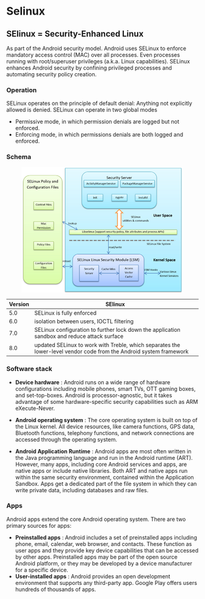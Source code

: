 # Selinux
## SElinux = Security-Enhanced Linux 

As part of the Android security model.
Android uses SELinux to enforce mandatory access control (MAC) over all processes.
Even processes running with root/superuser privileges (a.k.a. Linux capabilities).
SELinux enhances Android security by confining privileged processes and automating security policy creation.

### Operation
SELinux operates on the principle of default denial: Anything not explicitly allowed is denied. SELinux can operate in two global modes
- Permissive mode, in which permission denials are logged but not enforced.
- Enforcing mode, in which permissions denials are both logged and enforced.

### Schema
<figure>
  <img src ="../image/selinux.jpg" />
</figure>

| Version | SElinux |
| ----- | ------ |
| 5.0 | SELinux is fully enforced |
| 6.0 | isolation between users, IOCTL filtering |
| 7.0 | SELinux configuration to further lock down the application sandbox and reduce attack surface | 
| 8.0 | updated SELinux to work with Treble, which separates the lower-level vendor code from the Android system framework |

### Software stack

- **Device hardware** : Android runs on a wide range of hardware configurations including mobile phones, smart TVs, OTT gaming boxes, and set-top-boxes. 
Android is processor-agnostic, but it takes advantage of some hardware-specific security capabilities such as ARM eXecute-Never.

- **Android operating system** : The core operating system is built on top of the Linux kernel. 
All device resources, like camera functions, GPS data, Bluetooth functions, telephony functions, and network connections are accessed through the operating system.

- **Android Application Runtime** : Android apps are most often written in the Java programming language and run in the Android runtime (ART). 
However, many apps, including core Android services and apps, are native apps or include native libraries. 
Both ART and native apps run within the same security environment, contained within the Application Sandbox. 
Apps get a dedicated part of the file system in which they can write private data, including databases and raw files.

### Apps
Android apps extend the core Android operating system. There are two primary sources for apps:

- **Preinstalled apps** : Android includes a set of preinstalled apps including phone, email, calendar, web browser, and contacts. 
These function as user apps and they provide key device capabilities that can be accessed by other apps. 
Preinstalled apps may be part of the open source Android platform, or they may be developed by a device manufacturer for a specific device.
- **User-installed apps** : Android provides an open development environment that supports any third-party app. 
Google Play offers users hundreds of thousands of apps.
